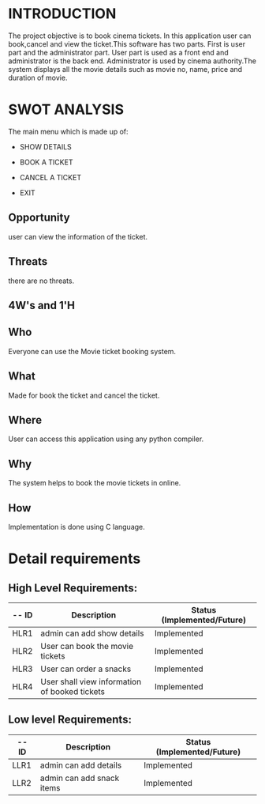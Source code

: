 #  INTRODUCTION
The project objective is to book cinema tickets. In this application user can book,cancel and view the ticket.This software has two parts. First is user part and the administrator part. User part is used as a front end and administrator is the back end. Administrator is used by cinema authority.The system displays all the movie details such as movie no, name, price and duration of movie.

# SWOT ANALYSIS
 

The main menu which is made up of:
  * SHOW DETAILS
   
  * BOOK A TICKET
    
  * CANCEL A TICKET
   
  * EXIT
  ## Opportunity 
user can view the information of the ticket. 
   
 ## Threats
there are no threats.  

## 4W's and 1'H

## Who
 Everyone can use the Movie ticket booking system.
## What
 Made for book the ticket and cancel the ticket.
## Where
 User can access this application using any python compiler.
## Why
 The system helps to book the movie tickets in online. 
## How
 Implementation is done using C language.
 
# Detail requirements
## High Level Requirements:
-- ID | Description | Status (Implemented/Future)
----- | ------------|---------------------------
HLR1| admin can add show details| Implemented
HLR2| User can book the movie tickets| Implemented
HLR3| User can order a snacks| Implemented
HLR4| User shall view information of booked tickets| Implemented






##  Low level Requirements:
-- ID | Description | Status (Implemented/Future)
----- | ------------|---------------------------
LLR1| admin can add details  | Implemented
LLR2| admin can add snack items  | Implemented


